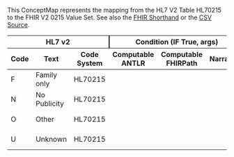 
This ConceptMap represents the mapping from the HL7 V2 Table HL70215 to the FHIR V2 0215 Value Set. See also the <a href='https://github.com/HL7/v2-to-fhir/blob/master/tank/Table HL70215 to V2 0215.fsh'>FHIR Shorthand</a> or the <a href='https://github.com/HL7/v2-to-fhir/blob/master/mappings/codesystems/HL7 Concept Map_ VisitPublicityCode - Sheet1.csv'>CSV Source</a>.
<table class='grid'><thead>
<tr><th colspan='3' style='border-right: 2px solid black;'>HL7 v2</th><th colspan='3' style='border-right: 2px solid black;'>Condition (IF True, args)</th><th colspan='4'>HL7 FHIR</th><th rowspan='2'>Comments</th></tr>
<tr><th>Code</th><th>Text</th><th>Code System</th><th>Computable ANTLR</th><th>Computable FHIRPath</th><th>Narrative</th><th>Code</th><th>Proposed Extension</th><th>Display</th><th>Code System</th></tr></thead>
<tbody>
<tr><td>F</td><td>Family only</td><td style='border-right: 2px'>HL70215</td><td style='border-right: 2px'></td><td style='border-right: 2px'></td><td style='border-right: 2px'></td><td>F</td><td style='border-right: 2px'></td><td>Family only</td><td><a href='https://hl7.org/fhir/R4/v2/0215/index.html'>http://terminology.hl7.org/CodeSystem/v2-0215</a></td><td style='border-right: 2px'></td></tr>
<tr><td>N</td><td>No Publicity</td><td style='border-right: 2px'>HL70215</td><td style='border-right: 2px'></td><td style='border-right: 2px'></td><td style='border-right: 2px'></td><td>N</td><td style='border-right: 2px'></td><td>No Publicity</td><td><a href='https://hl7.org/fhir/R4/v2/0215/index.html'>http://terminology.hl7.org/CodeSystem/v2-0215</a></td><td style='border-right: 2px'></td></tr>
<tr><td>O</td><td>Other</td><td style='border-right: 2px'>HL70215</td><td style='border-right: 2px'></td><td style='border-right: 2px'></td><td style='border-right: 2px'></td><td>O</td><td style='border-right: 2px'></td><td>Other</td><td><a href='https://hl7.org/fhir/R4/v2/0215/index.html'>http://terminology.hl7.org/CodeSystem/v2-0215</a></td><td style='border-right: 2px'></td></tr>
<tr><td>U</td><td>Unknown</td><td style='border-right: 2px'>HL70215</td><td style='border-right: 2px'></td><td style='border-right: 2px'></td><td style='border-right: 2px'></td><td>U</td><td style='border-right: 2px'></td><td>Unknown</td><td><a href='https://hl7.org/fhir/R4/v2/0215/index.html'>http://terminology.hl7.org/CodeSystem/v2-0215</a></td><td style='border-right: 2px'></td></tr>
</tbody></table>
